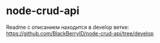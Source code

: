 # node-crud-api

Readme с описанием находится в develop ветке: https://github.com/BlackBerryID/node-crud-api/tree/develop
